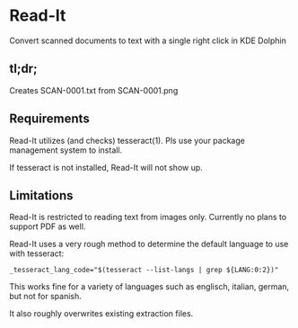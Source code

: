 # Read-It

Convert scanned documents to text with a single right click in KDE Dolphin

## tl;dr;

Creates SCAN-0001.txt from SCAN-0001.png

## Requirements

Read-It utilizes (and checks) tesseract(1). Pls use your package management system to install.

If tesseract is not installed, Read-It will not show up.

## Limitations

Read-It is restricted to reading text from images only. Currently no plans to support PDF as well.

Read-It uses a very rough method to determine the default language to use with tesseract:

    _tesseract_lang_code="$(tesseract --list-langs | grep ${LANG:0:2})"

This works fine for a variety of languages such as englisch, italian, german, but not for spanish.

It also roughly overwrites existing extraction files.
